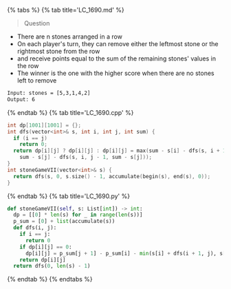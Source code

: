 {% tabs %}
{% tab title='LC_1690.md' %}

> Question

* There are n stones arranged in a row
* On each player's turn, they can remove either the leftmost stone or the rightmost stone from the row
* and receive points equal to the sum of the remaining stones' values in the row
* The winner is the one with the higher score when there are no stones left to remove

```txt
Input: stones = [5,3,1,4,2]
Output: 6
```

{% endtab %}
{% tab title='LC_1690.cpp' %}

```cpp
int dp[1001][1001] = {};
int dfs(vector<int>& s, int i, int j, int sum) {
  if (i == j)
    return 0;
  return dp[i][j] ? dp[i][j] : dp[i][j] = max(sum - s[i] - dfs(s, i + 1, j, sum - s[i]),
    sum - s[j] - dfs(s, i, j - 1, sum - s[j]));
}
int stoneGameVII(vector<int>& s) {
  return dfs(s, 0, s.size() - 1, accumulate(begin(s), end(s), 0));
}
```

{% endtab %}
{% tab title='LC_1690.py' %}

```py
def stoneGameVII(self, s: List[int]) -> int:
  dp = [[0] * len(s) for _ in range(len(s))]
  p_sum = [0] + list(accumulate(s))
  def dfs(i, j):
    if i == j:
      return 0
    if dp[i][j] == 0:
      dp[i][j] = p_sum[j + 1] - p_sum[i] - min(s[i] + dfs(i + 1, j), s[j] + dfs(i, j - 1))
    return dp[i][j]
  return dfs(0, len(s) - 1)
```

{% endtab %}
{% endtabs %}
